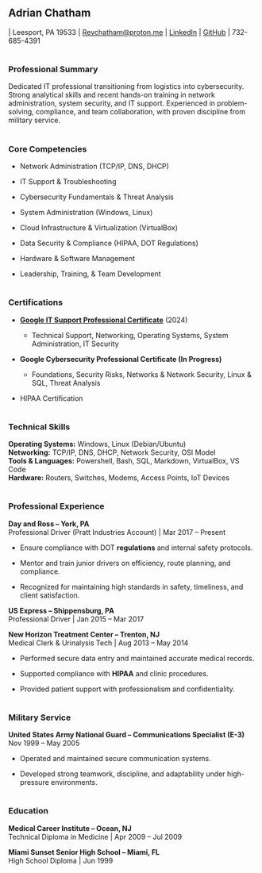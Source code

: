 ## Adrian Chatham

| Leesport, PA 19533 | 
Revchatham@proton.me | [LinkedIn](https://www.linkedin.com/in/adrian-d-chatham-453130248) | [GitHub](https://github.com/RevChatham/Angel-Repo) |
732-685-4391   
#

### Professional Summary

Dedicated IT professional transitioning from logistics into cybersecurity. Strong analytical skills and recent hands-on training in network administration, system security, and IT support. Experienced in problem-solving, compliance, and team collaboration, with proven discipline from military service.
#
### Core Competencies

* Network Administration (TCP/IP, DNS, DHCP)
* IT Support & Troubleshooting

* Cybersecurity Fundamentals & Threat Analysis

* System Administration (Windows, Linux)

* Cloud Infrastructure & Virtualization (VirtualBox)

* Data Security & Compliance (HIPAA, DOT Regulations)

* Hardware & Software Management
* Leadership, Training, & Team Development
#
### Certifications

* **[Google IT Support Professional Certificate](https://coursera.org/share/624b2e05befd543a7fa144155daa0124)** (2024)

    * Technical Support, Networking, Operating Systems, System Administration, IT Security

* **Google Cybersecurity Professional Certificate (In Progress)**

    * Foundations, Security Risks, Networks & Network Security, Linux & SQL, Threat Analysis



* HIPAA Certification 


#
### Technical Skills

**Operating Systems:** Windows, Linux (Debian/Ubuntu)  
**Networking:** TCP/IP, DNS, DHCP, Network Security, OSI Model  
**Tools & Languages:** Powershell, Bash, SQL, Markdown, VirtualBox, VS Code  
**Hardware:** Routers, Switches, Modems, Access Points, IoT Devices
#
### Professional Experience

**Day and Ross – York, PA**  
Professional Driver (Pratt Industries Account) | Mar 2017 – Present

* Ensure compliance with DOT **regulations** and internal safety protocols.

* Mentor and train junior drivers on efficiency, route planning, and compliance.

* Recognized for maintaining high standards in safety, timeliness, and client satisfaction.

**US Express – Shippensburg, PA**  
Professional Driver | Jan 2015 – Mar 2017


**New Horizon Treatment Center – Trenton, NJ**  
Medical Clerk & Urinalysis Tech | Aug 2013 – May 2014

* Performed secure data entry and maintained accurate medical records.

* Supported compliance with **HIPAA** and clinic procedures.

* Provided patient support with professionalism and confidentiality.
#
### Military Service

**United States Army National Guard – Communications Specialist (E-3)**  
Nov 1999 – May 2005

* Operated and maintained secure communication systems.

* Developed strong teamwork, discipline, and adaptability under high-pressure environments.
#
### Education

**Medical Career Institute – Ocean, NJ**  
Technical Diploma in Medicine | Apr 2009 – Jul 2009

**Miami Sunset Senior High School – Miami, FL**  
High School Diploma | Jun 1999